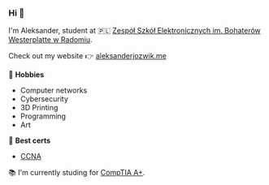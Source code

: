 ### Hi 👋
I'm Aleksander, student at 🇵🇱 [Zespół Szkół Elektronicznych im. Bohaterów Westerplatte w Radomiu](https://elektronik.edu.pl/).

Check out my website 👉 [aleksanderjozwik.me](http://www.aleksanderjozwik.me)

🎨 **Hobbies**
- Computer networks
- Cybersecurity
- 3D Printing
- Programming
- Art

📜 **Best certs**
- [CCNA](https://www.credly.com/badges/55999a78-c56a-4253-968f-d764c438f61d)

📚 I'm currently studing for [CompTIA A+](https://www.comptia.org/certifications/a).
